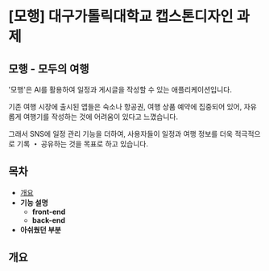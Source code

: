 # [모행] 대구가톨릭대학교 캡스톤디자인 과제
## 모행 - 모두의 여행
 '모행'은 AI를 활용하여 일정과 게시글을 작성할 수 있는 애플리케이션입니다.
 
 기존 여행 시장에 출시된 앱들은 숙소나 항공권, 여행 상품 예약에 집중되어 있어, 자유롭게 여행기를 작성하는 것에 어려움이 있다고 느꼈습니다.
 
 그래서 SNS에 일정 관리 기능을 더하여, 사용자들이 일정과 여행 정보를 더욱 적극적으로 기록 **・** 공유하는 것을 목표로 하고 있습니다.

## 목차
- [개요](#개요)
- **기능 설명** 
  - **front-end**
  - **back-end**
- **아쉬웠던 부분**

## 개요
